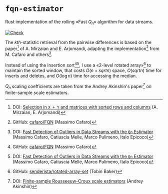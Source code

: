 # `fqn-estimator`

Rust implementation of the rolling «Fast $`Q_n`$» algorithm for data streams.

[![Check](https://github.com/eigenein/rust-fqn-estimator/actions/workflows/check.yaml/badge.svg)](https://github.com/eigenein/rust-fqn-estimator/actions/workflows/check.yaml)

The _kth_-statistic retrieval from the pairwise differences is based on the paper[^1] of A. Mirzaian and E. Arjomandi, adapting the implementation[^2] from M. Cafaro and others[^3].

[^1]: DOI: [Selection in `X + Y` and matrices with sorted rows and columns](https://doi.org/10.1016/0020-0190(85)90123-1) (A. Mirzaian, E. Arjomandi)
[^2]: GitHub: [cafaro/FQN](https://github.com/cafaro/FQN) (Massimo Cafaro)
[^3]: DOI: [Fast Detection of Outliers in Data Streams with the `Qn` Estimator](https://doi.org/10.48550/arXiv.1910.02459) (Massimo Cafaro, Catiuscia Melle, Marco Pulimeno, Italo Epicoco)

Instead of using the insertion sort[^2][^3], I use a «2-level rotated array»[^4] to maintain the sorted window, that costs $`O(n + sqrt {n})`$ space, $`O(sqrt {n})`$ time for inserts and deletes, and $`O(\log n)`$ time for accessing the median.

$`Q_n`$ scaling coefficients are taken from the Andrey Akinshin's paper[^5] on finite-sample scale estimators.

[^4]: GitHub: [senderista/rotated-array-set](https://github.com/senderista/rotated-array-set) (Tobin Baker)
[^5]: DOI: [Finite-sample Rousseeuw-Croux scale estimators](https://doi.org/10.48550/arXiv.2209.12268) (Andrey Akinshin)
